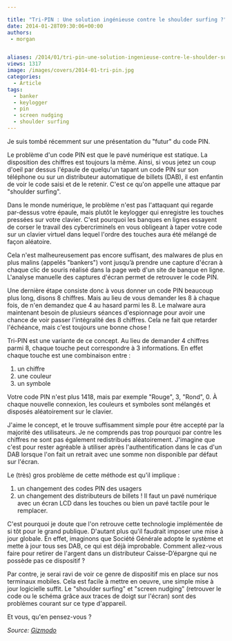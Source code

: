 ```yaml
---

title: "Tri-PIN : Une solution ingénieuse contre le shoulder surfing ?"
date: 2014-01-28T09:30:06+00:00
authors:
 - morgan


aliases: /2014/01/tri-pin-une-solution-ingenieuse-contre-le-shoulder-surfing/
views: 1317
image: /images/covers/2014-01-tri-pin.jpg
categories:
  - Article
tags:
  - banker
  - keylogger
  - pin
  - screen nudging
  - shoulder surfing
---
```

Je suis tombé récemment sur une présentation du "futur" du code PIN.

Le problème d'un code PIN est que le pavé numérique est statique. La disposition des chiffres est toujours la même. Ainsi, si vous jetez un coup d'oeil par dessus l'épaule de quelqu'un tapant un code PIN sur son téléphone ou sur un distributeur automatique de billets (DAB), il est enfantin de voir le code saisi et de le retenir. C'est ce qu'on appelle une attaque par "shoulder surfing".

Dans le monde numérique, le problème n'est pas l'attaquant qui regarde par-dessus votre épaule, mais plutôt le keylogger qui enregistre les touches pressées sur votre clavier. C'est pourquoi les banques en lignes essayent de corser le travail des cybercriminels en vous obligeant à taper votre code sur un clavier virtuel dans lequel l'ordre des touches aura été mélangé de façon aléatoire.

Cela n'est malheureusement pas encore suffisant, des malwares de plus en plus malins (appelés "bankers") vont jusqu’à prendre une capture d'écran à chaque clic de souris réalisé dans la page web d'un site de banque en ligne. L'analyse manuelle des captures d'écran permet de retrouver le code PIN.

Une dernière étape consiste donc à vous donner un code PIN beaucoup plus long, disons 8 chiffres. Mais au lieu de vous demander les 8 à chaque fois, de n'en demandez que 4 au hasard parmi les 8. Le malware aura maintenant besoin de plusieurs séances d'espionnage pour avoir une chance de voir passer l'intégralité des 8 chiffres. Cela ne fait que retarder l'échéance, mais c'est toujours une bonne chose !

Tri-PIN est une variante de ce concept. Au lieu de demander 4 chiffres parmi 8, chaque touche peut correspondre à 3 informations. En effet chaque touche est une combinaison entre :

  1. un chiffre
  2. une couleur
  3. un symbole

Votre code PIN n'est plus 1418, mais par exemple "Rouge", 3, "Rond", 0. À chaque nouvelle connexion, les couleurs et symboles sont mélangés et disposés aléatoirement sur le clavier.


J'aime le concept, et le trouve suffisamment simple pour être accepté par la majorité des utilisateurs. Je ne comprends pas trop pourquoi par contre les chiffres ne sont pas également redistribués aléatoirement. J'imagine que c'est pour rester agréable à utiliser après l'authentification dans le cas d'un DAB lorsque l'on fait un retrait avec une somme non disponible par défaut sur l'écran.

Le (très) gros problème de cette méthode est qu'il implique :

  1. un changement des codes PIN des usagers
  2. un changement des distributeurs de billets ! Il faut un pavé numérique avec un écran LCD dans les touches ou bien un pavé tactile pour le remplacer.

C'est pourquoi je doute que l'on retrouve cette technologie implémentée de si tôt pour le grand publique. D'autant plus qu'il faudrait imposer une mise à jour globale. En effet, imaginons que Société Générale adopte le système et mette à jour tous ses DAB, ce qui est déjà improbable. Comment allez-vous faire pour retirer de l'argent dans un distributeur Caisse-D’épargne qui ne possède pas ce dispositif ?

Par contre, je serai ravi de voir ce genre de dispositif mis en place sur nos terminaux mobiles. Cela est facile à mettre en oeuvre, une simple mise à jour logicielle suffit. Le "shoulder surfing" et "screen nudging" (retrouver le code ou le schéma grâce aux traces de doigt sur l'écran) sont des problèmes courant sur ce type d'appareil.

Et vous, qu'en pensez-vous ?

_Source: [Gizmodo](http://gizmodo.com/the-future-of-pin-could-involve-color-and-shape-buttons-1509670607)_
